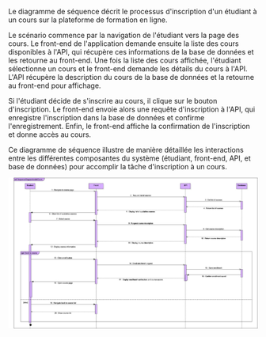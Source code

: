 Le diagramme de séquence décrit le processus d'inscription d'un étudiant à un cours sur la plateforme de formation en ligne. 

Le scénario commence par la navigation de l'étudiant vers la page des cours. Le front-end de l'application demande ensuite la liste des cours disponibles à l'API, qui récupère ces informations de la base de données et les retourne au front-end. Une fois la liste des cours affichée, l'étudiant sélectionne un cours et le front-end demande les détails du cours à l'API. L'API récupère la description du cours de la base de données et la retourne au front-end pour affichage.

Si l'étudiant décide de s'inscrire au cours, il clique sur le bouton d'inscription. Le front-end envoie alors une requête d'inscription à l'API, qui enregistre l'inscription dans la base de données et confirme l'enregistrement. Enfin, le front-end affiche la confirmation de l'inscription et donne accès au cours.

Ce diagramme de séquence illustre de manière détaillée les interactions entre les différentes composantes du système (étudiant, front-end, API, et base de données) pour accomplir la tâche d'inscription à un cours.

![Diagramme de séquence d'inscription au cours](/assets/imgs/sequence-diagram-enrolle-course.jpg)